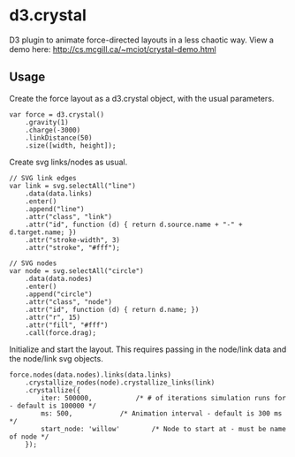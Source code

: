 # d3.crystal
D3 plugin to animate force-directed layouts in a less chaotic way. View a demo here: http://cs.mcgill.ca/~mciot/crystal-demo.html

Usage
-----

Create the force layout as a d3.crystal object, with the usual parameters. 

```
var force = d3.crystal()
	.gravity(1)
	.charge(-3000)
	.linkDistance(50)
	.size([width, height]);
```

Create svg links/nodes as usual. 

```
// SVG link edges 
var link = svg.selectAll("line")
	.data(data.links)
	.enter()
	.append("line")
	.attr("class", "link")
	.attr("id", function (d) { return d.source.name + "-" + d.target.name; })
	.attr("stroke-width", 3)
	.attr("stroke", "#fff");
		
// SVG nodes
var node = svg.selectAll("circle")
	.data(data.nodes)
	.enter()
	.append("circle")
	.attr("class", "node")
	.attr("id", function (d) { return d.name; })
	.attr("r", 15)
	.attr("fill", "#fff")
	.call(force.drag);
```

Initialize and start the layout. This requires passing in the node/link data and the node/link svg objects. 

```
force.nodes(data.nodes).links(data.links)
	.crystallize_nodes(node).crystallize_links(link)
	.crystallize({
		iter: 500000,			/* # of iterations simulation runs for - default is 100000 */
		ms: 500,			/* Animation interval - default is 300 ms */
		start_node: 'willow'		/* Node to start at - must be name of node */
	});
```
